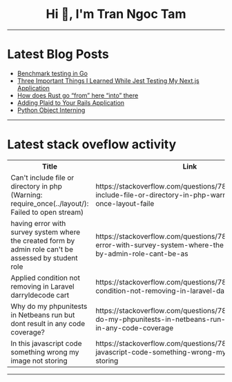 <h1 align="center">Hi 👋, I'm Tran Ngoc Tam</h1>

---

# Latest Blog Posts 
<!-- BLOG-POST-LIST:START -->
- [Benchmark testing in Go](https://dev.to/stefanalfbo/benchmark-testing-in-go-17dc)
- [Three Important Things I Learned While Jest Testing My Next.js Application](https://dev.to/c0xxxtv/three-important-things-i-learned-while-jest-testing-my-nextjs-application-1be5)
- [How does Rust go “from” here “into” there](https://dev.to/michal1024/how-rust-goes-from-there-into-here-34fb)
- [Adding Plaid to Your Rails Application](https://dev.to/duartemartins/adding-plaid-to-your-rails-application-2f8f)
- [Python Object Interning](https://dev.to/rajesh-tvd/python-object-interning-4jlo)
<!-- BLOG-POST-LIST:END -->

---

# Latest stack oveflow activity
<table>
  <tr><th>Title</th><th>Link</th></tr>
  <!-- STACKOVERFLOW:START --><tr><td>Can&#39;t include file or directory in php &lpar;Warning: require_once&lpar;../layout/&rpar;: Failed to open stream&rpar;</td><td>https://stackoverflow.com/questions/78503616/cant-include-file-or-directory-in-php-warning-require-once-layout-faile</td></tr><tr><td>having error with survey system where the created form by admin role can&#39;t be assessed by student role</td><td>https://stackoverflow.com/questions/78503476/having-error-with-survey-system-where-the-created-form-by-admin-role-cant-be-as</td></tr><tr><td>Applied condition not removing in Laravel darryldecode cart</td><td>https://stackoverflow.com/questions/78503350/applied-condition-not-removing-in-laravel-darryldecode-cart</td></tr><tr><td>Why do my phpunitests in Netbeans run but dont result in any code coverage?</td><td>https://stackoverflow.com/questions/78503179/why-do-my-phpunitests-in-netbeans-run-but-dont-result-in-any-code-coverage</td></tr><tr><td>In this javascript code something wrong my image not storing</td><td>https://stackoverflow.com/questions/78503123/in-this-javascript-code-something-wrong-my-image-not-storing</td></tr><!-- STACKOVERFLOW:END -->
</table>

---


